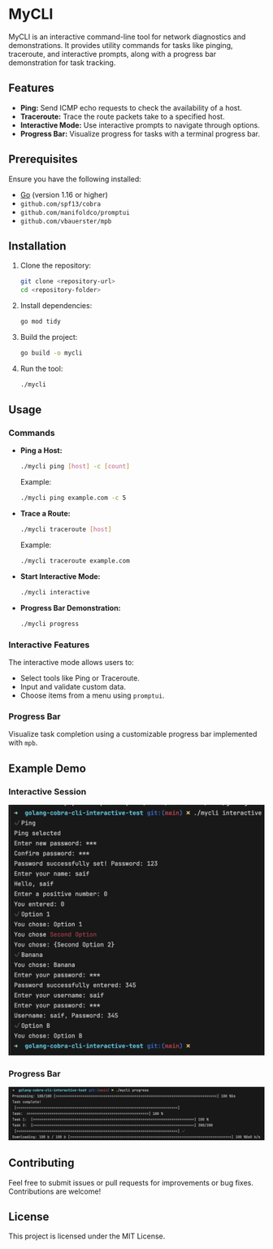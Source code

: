 # MyCLI

MyCLI is an interactive command-line tool for network diagnostics and demonstrations. It provides utility commands for tasks like pinging, traceroute, and interactive prompts, along with a progress bar demonstration for task tracking.

## Features

- **Ping:** Send ICMP echo requests to check the availability of a host.
- **Traceroute:** Trace the route packets take to a specified host.
- **Interactive Mode:** Use interactive prompts to navigate through options.
- **Progress Bar:** Visualize progress for tasks with a terminal progress bar.

## Prerequisites

Ensure you have the following installed:

- [Go](https://golang.org/) (version 1.16 or higher)
- `github.com/spf13/cobra`
- `github.com/manifoldco/promptui`
- `github.com/vbauerster/mpb`

## Installation

1. Clone the repository:
   ```bash
   git clone <repository-url>
   cd <repository-folder>
   ```

2. Install dependencies:
   ```bash
   go mod tidy
   ```

3. Build the project:
   ```bash
   go build -o mycli
   ```

4. Run the tool:
   ```bash
   ./mycli
   ```

## Usage

### Commands

- **Ping a Host:**
  ```bash
  ./mycli ping [host] -c [count]
  ```
  Example:
  ```bash
  ./mycli ping example.com -c 5
  ```

- **Trace a Route:**
  ```bash
  ./mycli traceroute [host]
  ```
  Example:
  ```bash
  ./mycli traceroute example.com
  ```

- **Start Interactive Mode:**
  ```bash
  ./mycli interactive
  ```

- **Progress Bar Demonstration:**
  ```bash
  ./mycli progress
  ```

### Interactive Features
The interactive mode allows users to:
- Select tools like Ping or Traceroute.
- Input and validate custom data.
- Choose items from a menu using `promptui`.

### Progress Bar
Visualize task completion using a customizable progress bar implemented with `mpb`.

## Example Demo

### Interactive Session
![Interactive Example](interactive.png)


### Progress Bar
![Progress Bar Example](progress.png)

## Contributing

Feel free to submit issues or pull requests for improvements or bug fixes. Contributions are welcome!

## License

This project is licensed under the MIT License.
